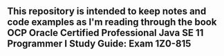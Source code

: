 ## This repository is intended to keep notes and code examples as I'm reading through the book OCP Oracle Certified Professional Java SE 11 Programmer I Study Guide: Exam 1Z0-815